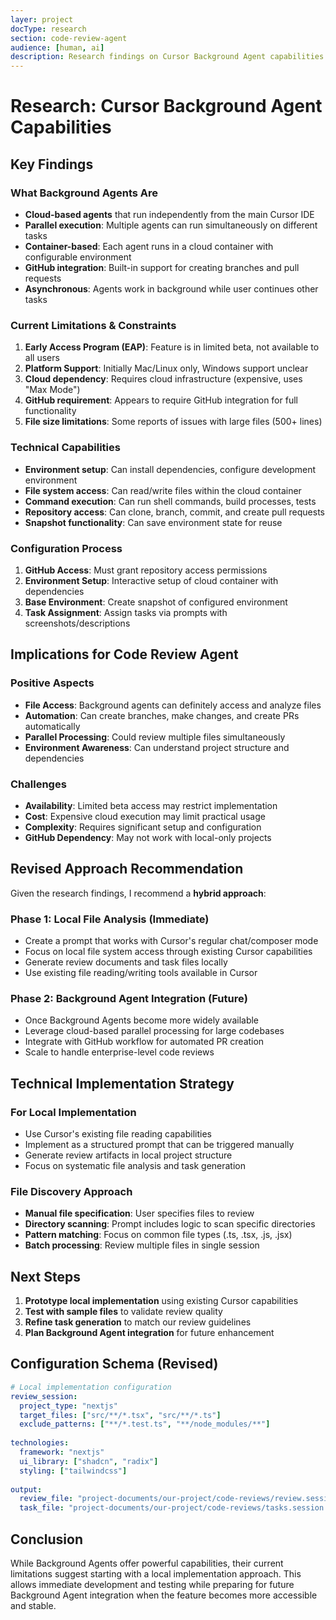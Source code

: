 ```yaml
---
layer: project
docType: research
section: code-review-agent
audience: [human, ai]
description: Research findings on Cursor Background Agent capabilities and limitations
---
```


# Research: Cursor Background Agent Capabilities

## Key Findings

### What Background Agents Are
- **Cloud-based agents** that run independently from the main Cursor IDE
- **Parallel execution**: Multiple agents can run simultaneously on different tasks
- **Container-based**: Each agent runs in a cloud container with configurable environment
- **GitHub integration**: Built-in support for creating branches and pull requests
- **Asynchronous**: Agents work in background while user continues other tasks

### Current Limitations & Constraints
1. **Early Access Program (EAP)**: Feature is in limited beta, not available to all users
2. **Platform Support**: Initially Mac/Linux only, Windows support unclear
3. **Cloud dependency**: Requires cloud infrastructure (expensive, uses "Max Mode")
4. **GitHub requirement**: Appears to require GitHub integration for full functionality
5. **File size limitations**: Some reports of issues with large files (500+ lines)

### Technical Capabilities
- **Environment setup**: Can install dependencies, configure development environment
- **File system access**: Can read/write files within the cloud container
- **Command execution**: Can run shell commands, build processes, tests
- **Repository access**: Can clone, branch, commit, and create pull requests
- **Snapshot functionality**: Can save environment state for reuse

### Configuration Process
1. **GitHub Access**: Must grant repository access permissions
2. **Environment Setup**: Interactive setup of cloud container with dependencies
3. **Base Environment**: Create snapshot of configured environment
4. **Task Assignment**: Assign tasks via prompts with screenshots/descriptions

## Implications for Code Review Agent

### Positive Aspects
- **File Access**: Background agents can definitely access and analyze files
- **Automation**: Can create branches, make changes, and create PRs automatically
- **Parallel Processing**: Could review multiple files simultaneously
- **Environment Awareness**: Can understand project structure and dependencies

### Challenges
- **Availability**: Limited beta access may restrict implementation
- **Cost**: Expensive cloud execution may limit practical usage
- **Complexity**: Requires significant setup and configuration
- **GitHub Dependency**: May not work with local-only projects

## Revised Approach Recommendation

Given the research findings, I recommend a **hybrid approach**:

### Phase 1: Local File Analysis (Immediate)
- Create a prompt that works with Cursor's regular chat/composer mode
- Focus on local file system access through existing Cursor capabilities
- Generate review documents and task files locally
- Use existing file reading/writing tools available in Cursor

### Phase 2: Background Agent Integration (Future)
- Once Background Agents become more widely available
- Leverage cloud-based parallel processing for large codebases
- Integrate with GitHub workflow for automated PR creation
- Scale to handle enterprise-level code reviews

## Technical Implementation Strategy

### For Local Implementation
- Use Cursor's existing file reading capabilities
- Implement as a structured prompt that can be triggered manually
- Generate review artifacts in local project structure
- Focus on systematic file analysis and task generation

### File Discovery Approach
- **Manual file specification**: User specifies files to review
- **Directory scanning**: Prompt includes logic to scan specific directories
- **Pattern matching**: Focus on common file types (.ts, .tsx, .js, .jsx)
- **Batch processing**: Review multiple files in single session

## Next Steps

1. **Prototype local implementation** using existing Cursor capabilities
2. **Test with sample files** to validate review quality
3. **Refine task generation** to match our review guidelines
4. **Plan Background Agent integration** for future enhancement

## Configuration Schema (Revised)

```yaml
# Local implementation configuration
review_session:
  project_type: "nextjs"
  target_files: ["src/**/*.tsx", "src/**/*.ts"]
  exclude_patterns: ["**/*.test.ts", "**/node_modules/**"]
  
technologies:
  framework: "nextjs"
  ui_library: ["shadcn", "radix"]
  styling: ["tailwindcss"]
  
output:
  review_file: "project-documents/our-project/code-reviews/review.session.MMDD.md"
  task_file: "project-documents/our-project/code-reviews/tasks.session.MMDD.md"
```

## Conclusion

While Background Agents offer powerful capabilities, their current limitations suggest starting with a local implementation approach. This allows immediate development and testing while preparing for future Background Agent integration when the feature becomes more accessible and stable. 